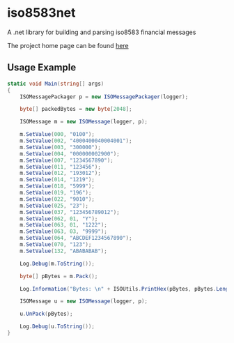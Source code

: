 # iso8583net

A .net library for building and parsing iso8583 financial messages

The project home page can be found [here](https://nikmes.github.io/iso8583net/)

## Usage Example
``` csharp
static void Main(string[] args)
{
    ISOMessagePackager p = new ISOMessagePackager(logger);

    byte[] packedBytes = new byte[2048];

    ISOMessage m = new ISOMessage(logger, p);

    m.SetValue(000, "0100");
    m.SetValue(002, "4000400040004001");
    m.SetValue(003, "300000");
    m.SetValue(004, "000000002900");
    m.SetValue(007, "1234567890");
    m.SetValue(011, "123456");
    m.SetValue(012, "193012");
    m.SetValue(014, "1219");
    m.SetValue(018, "5999");
    m.SetValue(019, "196");
    m.SetValue(022, "9010");
    m.SetValue(025, "23");
    m.SetValue(037, "123456789012");
    m.SetValue(062, 01, "Y");
    m.SetValue(063, 01, "1222");
    m.SetValue(063, 03, "9999");
    m.SetValue(064, "ABCDEF1234567890");
    m.SetValue(070, "123");
    m.SetValue(132, "ABABABAB");

    Log.Debug(m.ToString());

    byte[] pBytes = m.Pack();

    Log.Information("Bytes: \n" + ISOUtils.PrintHex(pBytes, pBytes.Length));

    ISOMessage u = new ISOMessage(logger, p);

    u.UnPack(pBytes);

    Log.Debug(u.ToString());
}
```
